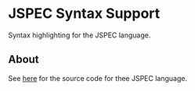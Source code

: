 # JSPEC Syntax Support

Syntax highlighting for the JSPEC language.

## About
See [here](https://github.com/chrismalcolm/jspec) for the source code for thee JSPEC language.